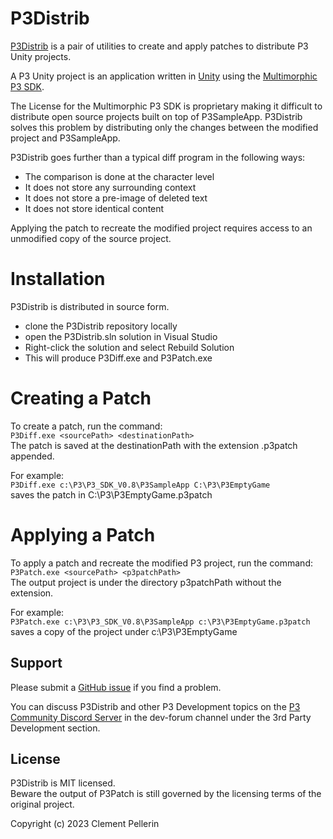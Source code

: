 # P3Distrib
[P3Distrib](https://github.com/clempo2/P3Distrib) is a pair of utilities to create and apply patches to distribute P3 Unity projects.

A P3 Unity project is an application written in [Unity](https://unity.com/) using the [Multimorphic](https://www.multimorphic.com/) [P3 SDK](https://www.multimorphic.com/support/projects/customer-support/wiki/3rd-Party_Development_Kit).

The License for the Multimorphic P3 SDK is proprietary making it difficult
to distribute open source projects built on top of P3SampleApp.
P3Distrib solves this problem by distributing only the changes between
the modified project and P3SampleApp.

P3Distrib goes further than a typical diff program in the following ways:
- The comparison is done at the character level
- It does not store any surrounding context
- It does not store a pre-image of deleted text
- It does not store identical content

Applying the patch to recreate the modified project requires access to an unmodified copy of the source project.

# Installation

P3Distrib is distributed in source form.

- clone the P3Distrib repository locally
- open the P3Distrib.sln solution in Visual Studio
- Right-click the solution and select Rebuild Solution
- This will produce P3Diff.exe and P3Patch.exe

# Creating a Patch

To create a patch, run the command:  
    ```
    P3Diff.exe <sourcePath> <destinationPath>
    ```  
The patch is saved at the destinationPath with the extension .p3patch appended.

For example:  
    ```
    P3Diff.exe c:\P3\P3_SDK_V0.8\P3SampleApp C:\P3\P3EmptyGame  
    ```  
saves the patch in C:\P3\P3EmptyGame.p3patch

# Applying a Patch

To apply a patch and recreate the modified P3 project, run the command:  
    ```
    P3Patch.exe <sourcePath> <p3patchPath>  
    ```  
The output project is under the directory p3patchPath without the extension.

For example:  
    ```
    P3Patch.exe c:\P3\P3_SDK_V0.8\P3SampleApp c:\P3\P3EmptyGame.p3patch  
    ```  
saves a copy of the project under c:\P3\P3EmptyGame

## Support

Please submit a [GitHub issue](https://github.com/clempo2/P3Distrib/issues) if you find a problem.

You can discuss P3Distrib and other P3 Development topics on the [P3 Community Discord Server](https://discord.gg/GuKGcaDkjd) in the dev-forum channel under the 3rd Party Development section.

## License

P3Distrib is MIT licensed.  
Beware the output of P3Patch is still governed by the licensing terms of the original project.

Copyright (c) 2023 Clement Pellerin  
